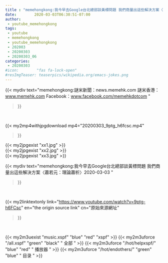 ```yaml
---
title : "memehongkong:我今早去Google台北總部談黃標問題 我們商量出這些解決方案〈蕭若元：理論蕭析〉2020-03-03 "
date:        2020-03-03T06:30:51-07:00
author:
 - youtube_memehongkong
tags:
 - youtube
 - memehongkong
 - youtube_memehongkong
 - 202003
 - 20200303
 - 20200303_06
categories:
 - 20200303
#icon:        "fas fa-lock-open"
#resImgTeaser: teaserpics/wikipedia.org/emacs-jokes.png
---
```


{{< mydiv text="memehongkong:謎米新聞：news.memehk.com 謎米香港： www.memehk.com Facebook：www.facebook.com/memehkdotcom "
>}}
<br>


{{< my2mp4withjpgdownload mp4="20200303_9ptg_h6fcsc.mp4"
>}}

{{< my2jpgexist "xx1.jpg" >}}<br>
{{< my2jpgexist "xx2.jpg" >}}<br>
{{< my2jpgexist "xx3.jpg" >}}<br>



{{< mydiv text="memehongkong:我今早去Google台北總部談黃標問題 我們商量出這些解決方案〈蕭若元：理論蕭析〉2020-03-03 "
>}}
<br>

{{< my2linktextonly link="https://www.youtube.com/watch?v=9ptg-h6FCsc"
en="the origin source link" cn="原始來源網址"
>}}


<br>

{{< my2m3uexist "music.xspf"        "blue"   "red"    "xspf" >}} {{< my2m3uforce "/all.xspf"         "green"  "black"  " 全部 " >}} {{< my2m3uforce "/hot/helpxspf/"    "blue"   "red"    " 播放器 " >}} {{< my2m3uforce "/hot/endothers/"   "green"  "blue"   " 目录 " >}} 
